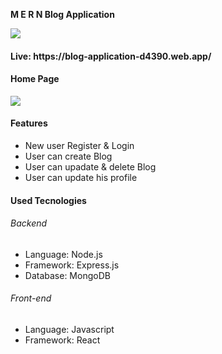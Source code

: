 <p> <b>M E R N Blog Application</b></p>
<img align ='center' src='https://th.bing.com/th/id/OIP.Z6hTDv9NAwKYB5B18BvTFgHaDd?pid=ImgDet&rs=1'>

<h4>Live: https://blog-application-d4390.web.app/ </h4>

<h4>Home Page </h4>

<img src='https://postimg.cc/zbdvrStL'>

<h4> Features </h4>
<ul>
  <li>New user Register & Login</li>
  <li>User can create Blog</li>
  <li>User can upadate & delete Blog</li>
  <li>User can update his profile</li>
 </ul>
 
 <h4>Used Tecnologies</h4>
 
 <h6>Backend</h6>
 
 <ul>
  <li>Language: Node.js</li>
  <li>Framework: Express.js</li>
  <li>Database: MongoDB</li>
 </ul>
 
 <h6>Front-end</h6>
 
 <ul>
  <li>Language: Javascript</li>
  <li>Framework: React</li> 
 </ul>
 
 
